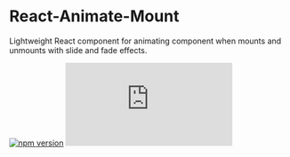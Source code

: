 # React-Animate-Mount

Lightweight React component for animating component when mounts and unmounts with slide and fade effects.

[![npm version](https://img.shields.io/npm/v/react-animate-mount.svg)](https://www.npmjs.com/package/react-animate-mount)
![package size](http://img.badgesize.io/https://npmcdn.com/react-animate-mount/lib/index.js?compression=gzip)